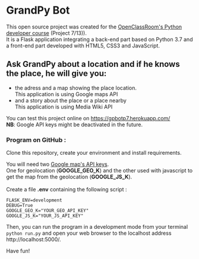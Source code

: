# GrandPy Bot

This open source project was created for the [OpenClassRoom's Python developer course](https://openclassrooms.com/fr/paths/68-developpeur-dapplication-python) (Project 7/13)).<br/>
It is a Flask application integrating a back-end part based on Python 3.7 and a front-end part developed with HTML5, CSS3 and JavaScript.


## Ask GrandPy about a location and if he knows the place, he will give you:
* the adress and a map showing the place location.<br/>
  This application is using Google maps API
* and a story about the place or a place nearby<br/>
  This application is using Media Wiki API

You can test this project online on https://gpbotp7.herokuapp.com/<br/>
__NB__: Google API keys might be deactivated in the future.

### Program on GitHub :
Clone this repository, create your environment and install requirements.<br/>

You will need two [Google map's API keys](https://cloud.google.com/maps-platform/?hl=fr&utm_source=google&utm_medium=cpc&utm_campaign=FY18-Q2-global-demandgen-paidsearchonnetworkhouseads-cs-maps_contactsal_saf&utm_content=text-ad-none-none-DEV_c-CRE_321592199697-ADGP_Hybrid+%7C+AW+SEM+%7C+BKWS+~+Google+Maps+API+EXA-KWID_43700039907225900-kwd-1952727095-userloc_20874&utm_term=KW_google%20map%20api-ST_google+map+api&gclid=Cj0KCQiArozwBRDOARIsAHo2s7sxYc1IeDzv4cuo3ZEUQPd08BclHplMC17n_CuQuv1b8KV9JBH8wiwaAkvtEALw_wcB).<br/>
 One for geolocation (**GOOGLE_GEO_K**) and the other used with javascript to get the map from the geolocation (**GOOGLE_JS_K**). <br/>
 <br/>
Create a file **.env** containing the following script :

```
FLASK_ENV=development
DEBUG=True
GOOGLE_GEO_K="YOUR_GEO_API_KEY"
GOOGLE_JS_K="YOUR_JS_API_KEY"
```

Then, you can run the program in a development mode from your terminal `python run.py` and open your web browser to the localhost address http://localhost:5000/.<br/>

Have fun!
